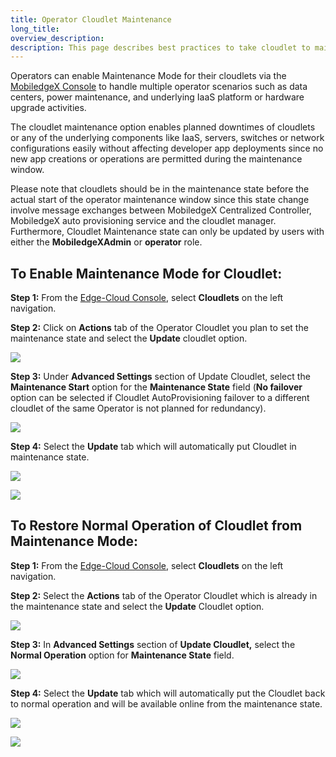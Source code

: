 ```yaml
---
title: Operator Cloudlet Maintenance
long_title:
overview_description:
description: This page describes best practices to take cloudlet to maintenance state for maintenance activities by an operator.
---
```


Operators can enable Maintenance Mode for their cloudlets via the [MobiledgeX Console](https://console.mobiledgex.net/#/) to handle multiple operator scenarios such as data centers, power maintenance, and underlying IaaS platform or hardware upgrade activities.

The cloudlet maintenance option enables planned downtimes of cloudlets or any of the underlying components like IaaS, servers, switches or network configurations easily without affecting developer app deployments since no new app creations or operations are permitted during the maintenance window.

Please note that cloudlets should be in the maintenance state before the actual start of the operator maintenance window since this state change involve message exchanges between MobiledgeX Centralized Controller, MobiledgeX auto provisioning service and the cloudlet manager. Furthermore, Cloudlet Maintenance state can only be updated by users with either the **MobiledgeXAdmin** or **operator** role.

## To Enable Maintenance Mode for Cloudlet:

**Step 1:** From the [Edge-Cloud Console](https://console.mobiledgex.net/#/), select **Cloudlets** on the left navigation.

**Step 2:** Click on **Actions** tab of the Operator Cloudlet you plan to set the maintenance state and select the **Update** cloudlet option.

![](/assets/updatecloudlet.png "")

**Step 3:** Under **Advanced Settings** section of Update Cloudlet, select the **Maintenance Start** option for the **Maintenance State** field (**No failover** option can be selected if Cloudlet AutoProvisioning failover to a different cloudlet of the same Operator is not planned for redundancy).

![](/assets/operational-readiness/2.png "")

**Step 4:** Select the **Update** tab which will automatically put Cloudlet in maintenance state.

![](/assets/operational-readiness/3.png "")

![](/assets/maintenance.png "")

## To Restore Normal Operation of Cloudlet from Maintenance Mode:

**Step 1:** From the [Edge-Cloud Console](https://console.mobiledgex.net/#/), select **Cloudlets** on the left navigation.

**Step 2:** Select the **Actions** tab of the Operator Cloudlet which is already in the maintenance state and select the **Update** Cloudlet option.

![](/assets/actionsupdate.png "")

**Step 3:** In **Advanced Settings** section of **Update Cloudlet,** select the **Normal Operation** option for **Maintenance State** field.

![](/assets/operational-readiness/5.png "")

**Step 4:** Select the **Update** tab which will automatically put the Cloudlet back to normal operation and will be available online from the maintenance state.

![](/assets/operational-readiness/6.png "")

![](/assets/updatedcloudlet-1635786864.png "")

